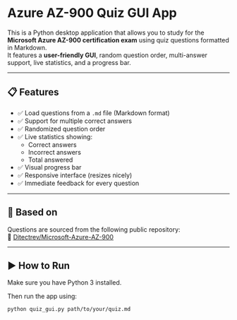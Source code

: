 # Azure AZ-900 Quiz GUI App

This is a Python desktop application that allows you to study for the **Microsoft Azure AZ-900 certification exam** using quiz questions formatted in Markdown.  
It features a **user-friendly GUI**, random question order, multi-answer support, live statistics, and a progress bar.

---

## 📋 Features

- ✅ Load questions from a `.md` file (Markdown format)
- ✅ Support for multiple correct answers
- ✅ Randomized question order
- ✅ Live statistics showing:
  - Correct answers
  - Incorrect answers
  - Total answered
- ✅ Visual progress bar
- ✅ Responsive interface (resizes nicely)
- ✅ Immediate feedback for every question

---

## 🧠 Based on

Questions are sourced from the following public repository:  
🔗 [Ditectrev/Microsoft-Azure-AZ-900](https://github.com/Ditectrev/Microsoft-Azure-AZ-900-Microsoft-Azure-Fundamentals-Practice-Tests-Exams-Questions-Answers)

---

## ▶️ How to Run

Make sure you have Python 3 installed.

Then run the app using:

```bash
python quiz_gui.py path/to/your/quiz.md
